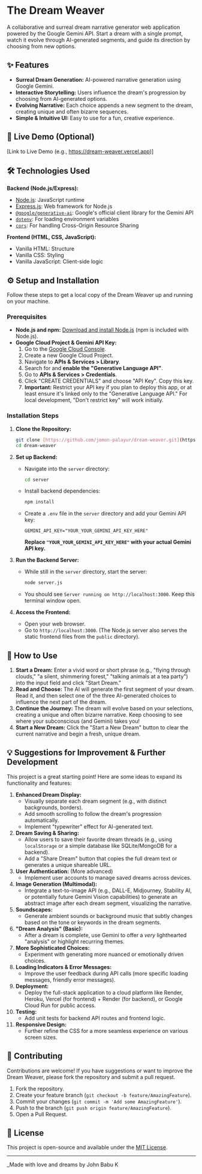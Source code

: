 # The Dream Weaver

A collaborative and surreal dream narrative generator web application powered by the Google Gemini API. Start a dream with a single prompt, watch it evolve through AI-generated segments, and guide its direction by choosing from new options.

## ✨ Features

* **Surreal Dream Generation:** AI-powered narrative generation using Google Gemini.
* **Interactive Storytelling:** Users influence the dream's progression by choosing from AI-generated options.
* **Evolving Narrative:** Each choice appends a new segment to the dream, creating unique and often bizarre sequences.
* **Simple & Intuitive UI:** Easy to use for a fun, creative experience.

## 🚀 Live Demo (Optional)


[Link to Live Demo (e.g., https://dream-weaver.vercel.app)]

## 🛠️ Technologies Used

**Backend (Node.js/Express):**
* [Node.js](https://nodejs.org/): JavaScript runtime
* [Express.js](https://expressjs.com/): Web framework for Node.js
* [`@google/generative-ai`](https://www.npmjs.com/package/@google/generative-ai): Google's official client library for the Gemini API
* [`dotenv`](https://www.npmjs.com/package/dotenv): For loading environment variables
* [`cors`](https://www.npmjs.com/package/cors): For handling Cross-Origin Resource Sharing

**Frontend (HTML, CSS, JavaScript):**
* Vanilla HTML: Structure
* Vanilla CSS: Styling
* Vanilla JavaScript: Client-side logic

## ⚙️ Setup and Installation

Follow these steps to get a local copy of the Dream Weaver up and running on your machine.

### Prerequisites

* **Node.js and npm:** [Download and install Node.js](https://nodejs.org/en/download/) (npm is included with Node.js).
* **Google Cloud Project & Gemini API Key:**
    1.  Go to the [Google Cloud Console](https://console.cloud.google.com/).
    2.  Create a new Google Cloud Project.
    3.  Navigate to **APIs & Services > Library**.
    4.  Search for and **enable the "Generative Language API"**.
    5.  Go to **APIs & Services > Credentials**.
    6.  Click "CREATE CREDENTIALS" and choose "API Key". Copy this key.
    7.  **Important:** Restrict your API key if you plan to deploy this app, or at least ensure it's linked only to the "Generative Language API." For local development, "Don't restrict key" will work initially.

### Installation Steps

1.  **Clone the Repository:**
    ```bash
    git clone [https://github.com/jomon-palayur/dream-weaver.git](https://github.com/jomon-palayur/dream-weaver.git)
    cd dream-weaver
    ```
    

2.  **Set up Backend:**
    * Navigate into the `server` directory:
        ```bash
        cd server
        ```
    * Install backend dependencies:
        ```bash
        npm install
        ```
    * Create a `.env` file in the `server` directory and add your Gemini API key:
        ```
        GEMINI_API_KEY="YOUR_YOUR_GEMINI_API_KEY_HERE"
        ```
        **Replace `"YOUR_YOUR_GEMINI_API_KEY_HERE"` with your actual Gemini API key.**

3.  **Run the Backend Server:**
    * While still in the `server` directory, start the server:
        ```bash
        node server.js
        ```
    * You should see `Server running on http://localhost:3000`. Keep this terminal window open.

4.  **Access the Frontend:**
    * Open your web browser.
    * Go to `http://localhost:3000`. (The Node.js server also serves the static frontend files from the `public` directory).

## 🚀 How to Use

1.  **Start a Dream:** Enter a vivid word or short phrase (e.g., "flying through clouds," "a silent, shimmering forest," "talking animals at a tea party") into the input field and click "Start Dream."
2.  **Read and Choose:** The AI will generate the first segment of your dream. Read it, and then select one of the three AI-generated choices to influence the next part of the dream.
3.  **Continue the Journey:** The dream will evolve based on your selections, creating a unique and often bizarre narrative. Keep choosing to see where your subconscious (and Gemini) takes you!
4.  **Start a New Dream:** Click the "Start a New Dream" button to clear the current narrative and begin a fresh, unique dream.

## 💡 Suggestions for Improvement & Further Development

This project is a great starting point! Here are some ideas to expand its functionality and features:

1.  **Enhanced Dream Display:**
    * Visually separate each dream segment (e.g., with distinct backgrounds, borders).
    * Add smooth scrolling to follow the dream's progression automatically.
    * Implement "typewriter" effect for AI-generated text.
2.  **Dream Saving & Sharing:**
    * Allow users to save their favorite dream threads (e.g., using `localStorage` or a simple database like SQLite/MongoDB for a backend).
    * Add a "Share Dream" button that copies the full dream text or generates a unique shareable URL.
3.  **User Authentication:** (More advanced)
    * Implement user accounts to manage saved dreams across devices.
4.  **Image Generation (Multimodal):**
    * Integrate a text-to-image API (e.g., DALL-E, Midjourney, Stability AI, or potentially future Gemini Vision capabilities) to generate an abstract image after each dream segment, visualizing the narrative.
5.  **Soundscapes:**
    * Generate ambient sounds or background music that subtly changes based on the tone or keywords in the dream segments.
6.  **"Dream Analysis" (Basic):**
    * After a dream is complete, use Gemini to offer a *very* lighthearted "analysis" or highlight recurring themes.
7.  **More Sophisticated Choices:**
    * Experiment with generating more nuanced or emotionally driven choices.
8.  **Loading Indicators & Error Messages:**
    * Improve the user feedback during API calls (more specific loading messages, friendly error messages).
9.  **Deployment:**
    * Deploy the full-stack application to a cloud platform like Render, Heroku, Vercel (for frontend) + Render (for backend), or Google Cloud Run for public access.
10. **Testing:**
    * Add unit tests for backend API routes and frontend logic.
11. **Responsive Design:**
    * Further refine the CSS for a more seamless experience on various screen sizes.

## 🤝 Contributing

Contributions are welcome! If you have suggestions or want to improve the Dream Weaver, please fork the repository and submit a pull request.

1.  Fork the repository.
2.  Create your feature branch (`git checkout -b feature/AmazingFeature`).
3.  Commit your changes (`git commit -m 'Add some AmazingFeature'`).
4.  Push to the branch (`git push origin feature/AmazingFeature`).
5.  Open a Pull Request.

## 📄 License

This project is open-source and available under the [MIT License](https://opensource.org/licenses/MIT).

---
_Made with love and dreams by John Babu K
